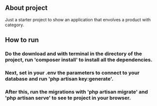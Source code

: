 ## About project
Just a starter project to show an application that envolves a product with category.

## How to run
### Do the download and with terminal in the directory of the project, run 'composer install' to install all the dependencies.
### Next, set in your .env the parameters to connect to your database and run 'php artisan key:generate'.
### After this, run the migrations with 'php artisan migrate' and 'php artisan serve' to see te project in your browser.
